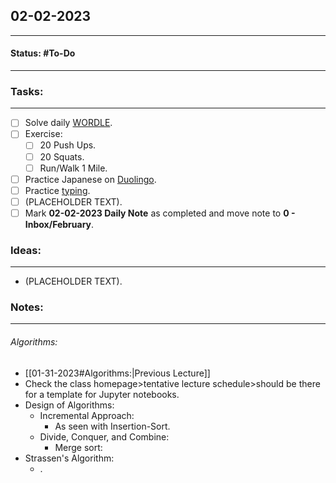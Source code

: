 ## 02-02-2023
---
#### Status: #To-Do
---
### Tasks:
---
- [ ] Solve daily [WORDLE](https://www.nytimes.com/games/wordle/index.html).
- [ ] Exercise:
	- [ ] 20 Push Ups.
	- [ ] 20 Squats.
	- [ ] Run/Walk 1 Mile.
- [ ] Practice Japanese on [Duolingo](https://www.duolingo.com/learn).
- [ ] Practice [typing](https://10fastfingers.com/typing-test/english).
- [ ] (PLACEHOLDER TEXT).
- [ ] Mark **02-02-2023 Daily Note** as completed and move note to **0 - Inbox/February**.
### Ideas:
---
- (PLACEHOLDER TEXT).
### Notes:
---
###### Algorithms:
- [[01-31-2023#Algorithms:|Previous Lecture]]
- Check the class homepage>tentative lecture schedule>should be there for a template for Jupyter notebooks.
- Design of Algorithms:
	- Incremental Approach:
		- As seen with Insertion-Sort.
	- Divide, Conquer, and Combine:
		- Merge sort:
- Strassen's Algorithm:
	- .